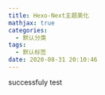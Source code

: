```yaml
---
title: Hexo-Next主题美化
mathjax: true
categories:
  - 默认分类
tags:
  - 默认标签
date: 2020-08-31 20:10:46
---
```


successfuly test

<!--more-->
